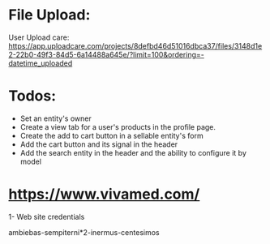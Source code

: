 # File Upload:

User Upload care:
https://app.uploadcare.com/projects/8defbd46d51016dbca37/files/3148d1e2-22b0-49f3-84d5-6a14488a645e/?limit=100&ordering=-datetime_uploaded

# Todos:

- Set an entity's owner
- Create a view tab for a user's products in the profile page.
- Create the add to cart button in a sellable entity's form
- Add the cart button and its signal in the header
- Add the search entity in the header and the ability to configure it by model

# https://www.vivamed.com/

1- Web site credentials

ambiebas-sempiterni\*2-inermus-centesimos
